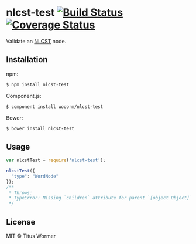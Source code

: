 # nlcst-test [![Build Status](https://img.shields.io/travis/wooorm/nlcst-test.svg?style=flat)](https://travis-ci.org/wooorm/nlcst-test) [![Coverage Status](https://img.shields.io/coveralls/wooorm/nlcst-test.svg?style=flat)](https://coveralls.io/r/wooorm/nlcst-test?branch=master)

Validate an [NLCST](https://github.com/wooorm/nlcst) node.

## Installation

npm:
```sh
$ npm install nlcst-test
```

Component.js:
```sh
$ component install wooorm/nlcst-test
```

Bower:
```sh
$ bower install nlcst-test
```

## Usage

```js
var nlcstTest = require('nlcst-test');

nlcstTest({
  "type": "WordNode"
});
/**
 * Throws:
 * TypeError: Missing `children` attribute for parent `[object Object]`
 */
```

## License

MIT © Titus Wormer
